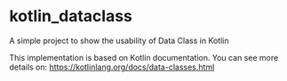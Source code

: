 # kotlin_dataclass
A simple project to show the usability of Data Class in Kotlin

This implementation is based on Kotlin documentation.
You can see more details on: https://kotlinlang.org/docs/data-classes.html